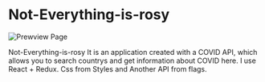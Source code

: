 # Not-Everything-is-rosy


![Prewview Page](/src/Ros.png)

Not-Everything-is-rosy It is an application created with a COVID API, which allows you to search countrys and get information about COVID here. I use React + Redux. Css from Styles and Another API from flags.
